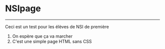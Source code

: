 # NSIpage

---
Ceci est un test pour les élèves de NSI de première
1. On espère que ça va marcher
2. C'est une simple page HTML sans CSS
